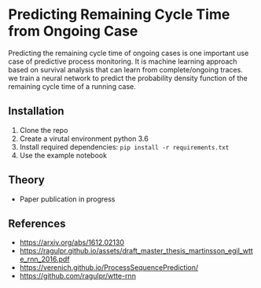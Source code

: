 # Predicting Remaining Cycle Time from Ongoing Case
Predicting the remaining cycle time of ongoing cases is one important use case of predictive process monitoring. 
It is machine learning approach based on survival analysis that can learn from complete/ongoing traces.  
we train a neural network to predict the probability density function of the remaining cycle time of a running case. 

## Installation
1.  Clone the repo
2.  Create a virutal environment python 3.6
3.  Install required dependencies: `pip install -r requirements.txt`
4.  Use the example notebook

## Theory
- Paper publication in progress

## References

- https://arxiv.org/abs/1612.02130
- https://ragulpr.github.io/assets/draft_master_thesis_martinsson_egil_wtte_rnn_2016.pdf
- https://verenich.github.io/ProcessSequencePrediction/
- https://github.com/ragulpr/wtte-rnn
